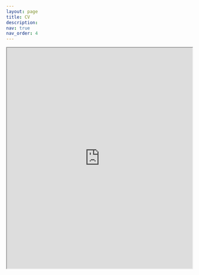 ```yaml
---
layout: page
title: CV
description: 
nav: true
nav_order: 4
---
```


<iframe src="https://www.dropbox.com/scl/fi/tnlj61nbc4i0jiz5brrq4/CV.pdf?rlkey=90e0m88761jfdsncapzg6zlaz&raw=1" width="100%" height="600px">
    Your browser does not support PDFs. <a href="https://www.dropbox.com/scl/fi/tnlj61nbc4i0jiz5brrq4/CV.pdf?rlkey=90e0m88761jfdsncapzg6zlaz&raw=1">Download the PDF</a>.
</iframe>

